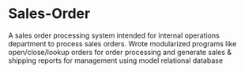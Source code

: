 # Sales-Order
 A sales order processing system intended for internal operations department to process sales orders.
Wrote modularized programs like open/close/lookup orders for order processing and generate sales & shipping reports
for management using model relational database
